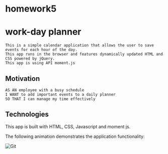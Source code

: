 # homework5


# work-day planner
    This is a simple calendar application that allows the user to save events for each hour of the day.
    This app runs in the browser and features dynamically updated HTML and CSS powered by jQuery.
    This app is using API moment.js

## Motivation
```
AS AN employee with a busy schedule
I WANT to add important events to a daily planner
SO THAT I can manage my time effectively
```

## Technologies 
This app is built with HTML, CSS, Javascript and moment js.


The following animation demonstrates the application functionality:


![Git](https://github.com/tarazin/Day-Planner/blob/master/Assets/Work%20Day%20Planner.gif) 



